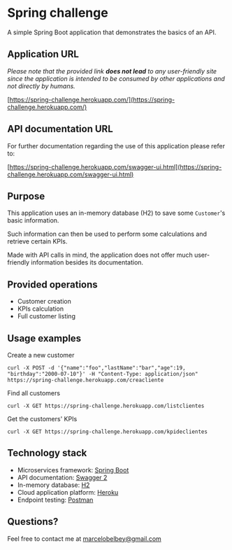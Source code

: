 # Spring challenge

A simple Spring Boot application that demonstrates the basics of an API.

## Application URL
*Please note that the provided link **does not lead** to any user-friendly site since the application is intended to be consumed by other applications and not directly by humans.*

[https://spring-challenge.herokuapp.com/](https://spring-challenge.herokuapp.com/)

## API documentation URL

For further documentation regarding the use of this application please refer to: 

[https://spring-challenge.herokuapp.com/swagger-ui.html](https://spring-challenge.herokuapp.com/swagger-ui.html)

## Purpose
This application uses an in-memory database (H2) to save some `Customer`'s basic information. 

Such information can then be used to perform some calculations and retrieve certain KPIs.

Made with API calls in mind, the application does not offer much user-friendly information besides its documentation.

## Provided operations
- Customer creation
- KPIs calculation
- Full customer listing

## Usage examples

Create a new customer

`curl -X POST -d '{"name":"foo","lastName":"bar","age":19, "birthday":"2000-07-10"}' -H "Content-Type: application/json" https://spring-challenge.herokuapp.com/creacliente`

Find all customers

`curl -X GET https://spring-challenge.herokuapp.com/listclientes`

Get the customers' KPIs

`curl -X GET https://spring-challenge.herokuapp.com/kpideclientes`

## Technology stack
- Microservices framework: [Spring Boot](https://spring.io/projects/spring-boot)
- API documentation: [Swagger 2](https://swagger.io/)
- In-memory database: [H2](https://www.h2database.com/html/main.html)
- Cloud application platform: [Heroku](https://dashboard.heroku.com)
- Endpoint testing: [Postman](https://www.getpostman.com)

## Questions?
Feel free to contact me at <marcelobelbey@gmail.com>
